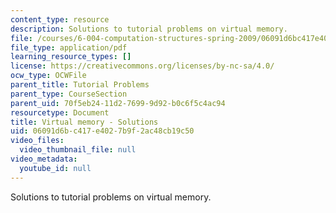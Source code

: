 ```yaml
---
content_type: resource
description: Solutions to tutorial problems on virtual memory.
file: /courses/6-004-computation-structures-spring-2009/06091d6bc417e4027b9f2ac48cb19c50_MIT6_004s09_tutor17_sol.pdf
file_type: application/pdf
learning_resource_types: []
license: https://creativecommons.org/licenses/by-nc-sa/4.0/
ocw_type: OCWFile
parent_title: Tutorial Problems
parent_type: CourseSection
parent_uid: 70f5eb24-11d2-7699-9d92-b0c6f5c4ac94
resourcetype: Document
title: Virtual memory - Solutions
uid: 06091d6b-c417-e402-7b9f-2ac48cb19c50
video_files:
  video_thumbnail_file: null
video_metadata:
  youtube_id: null
---
```

Solutions to tutorial problems on virtual memory.